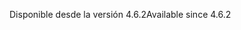<span data-ttu-id="dca98-101">Disponible desde la versión 4.6.2</span><span class="sxs-lookup"><span data-stu-id="dca98-101">Available since 4.6.2</span></span>